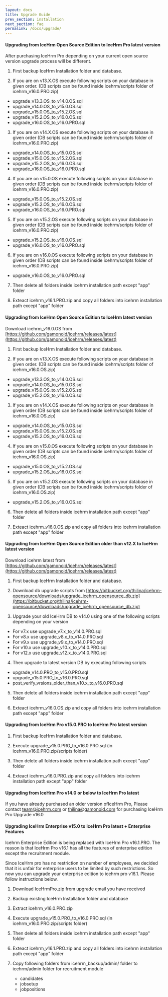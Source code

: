 ```yaml
---
layout: docs
title: Upgrade Guide
prev_section: installation
next_section: faq
permalink: /docs/upgrade/
---
```


#### Upgrading from IceHrm Open Source Edition to IceHrm Pro latest version

After purchasing IceHrm Pro depending on your current open source version upgrade process will be different.

1. First backup IceHrm Installation folder and database.

2. If you are on v13.X.OS execute following scripts on your database in given order. (DB scripts can be found inside icehrm/scripts folder of icehrm_v16.0.PRO.zip)
 - upgrade_v13.3.OS_to_v14.0.OS.sql
 - upgrade_v14.0.OS_to_v15.0.OS.sql
 - upgrade_v15.0.OS_to_v15.2.OS.sql
 - upgrade_v15.2.OS_to_v16.0.OS.sql
 - upgrade_v16.0.OS_to_v16.0.PRO.sql
 
3. If you are on v14.X.OS execute following scripts on your database in given order (DB scripts can be found inside icehrm/scripts folder of icehrm_v16.0.PRO.zip)
 - upgrade_v14.0.OS_to_v15.0.OS.sql
 - upgrade_v15.0.OS_to_v15.2.OS.sql
 - upgrade_v15.2.OS_to_v16.0.OS.sql
 - upgrade_v16.0.OS_to_v16.0.PRO.sql
 
4. If you are on v15.0.OS execute following scripts on your database in given order (DB scripts can be found inside icehrm/scripts folder of icehrm_v16.0.PRO.zip)
 - upgrade_v15.0.OS_to_v15.2.OS.sql
 - upgrade_v15.2.OS_to_v16.0.OS.sql
 - upgrade_v16.0.OS_to_v16.0.PRO.sql
 
5. If you are on v15.2.OS execute following scripts on your database in given order (DB scripts can be found inside icehrm/scripts folder of icehrm_v16.0.PRO.zip)
 - upgrade_v15.2.OS_to_v16.0.OS.sql
 - upgrade_v16.0.OS_to_v16.0.PRO.sql

6. If you are on v16.0.OS execute following scripts on your database in given order (DB scripts can be found inside icehrm/scripts folder of icehrm_v16.0.PRO.zip)
 - upgrade_v16.0.OS_to_v16.0.PRO.sql
 
7. Then delete all folders inside icehrm installation path except "app" folder

8. Exteact icehrm_v16.1.PRO.zip and copy all folders into icehrm installation path except "app" folder


#### Upgrading from IceHrm Open Source Edition to IceHrm latest version

Download icehrm_v16.0.OS from [https://github.com/gamonoid/icehrm/releases/latest](https://github.com/gamonoid/icehrm/releases/latest)

1. First backup IceHrm Installation folder and database.

2. If you are on v13.X.OS execute following scripts on your database in given order. (DB scripts can be found inside icehrm/scripts folder of icehrm_v16.0.OS.zip)
 - upgrade_v13.3.OS_to_v14.0.OS.sql
 - upgrade_v14.0.OS_to_v15.0.OS.sql
 - upgrade_v15.0.OS_to_v15.2.OS.sql
 - upgrade_v15.2.OS_to_v16.0.OS.sql
 
3. If you are on v14.X.OS execute following scripts on your database in given order (DB scripts can be found inside icehrm/scripts folder of icehrm_v16.0.OS.zip)
 - upgrade_v14.0.OS_to_v15.0.OS.sql
 - upgrade_v15.0.OS_to_v15.2.OS.sql
 - upgrade_v15.2.OS_to_v16.0.OS.sql
 
4. If you are on v15.0.OS execute following scripts on your database in given order (DB scripts can be found inside icehrm/scripts folder of icehrm_v16.0.OS.zip)
 - upgrade_v15.0.OS_to_v15.2.OS.sql
 - upgrade_v15.2.OS_to_v16.0.OS.sql
 
5. If you are on v15.2.OS execute following scripts on your database in given order (DB scripts can be found inside icehrm/scripts folder of icehrm_v16.0.OS.zip)
 - upgrade_v15.2.OS_to_v16.0.OS.sql 
 
6. Then delete all folders inside icehrm installation path except "app" folder

7. Exteact icehrm_v16.0.OS.zip and copy all folders into icehrm installation path except "app" folder


#### Upgrading from IceHrm Open Source Edition older than v12.X to IceHrm latest version

Download icehrm latest from [https://github.com/gamonoid/icehrm/releases/latest](https://github.com/gamonoid/icehrm/releases/latest)

1. First backup IceHrm Installation folder and database.

2. Download db upgrade scripts from [https://bitbucket.org/thilina/icehrm-opensource/downloads/upgrade_icehrm_opensource_db.zip](https://bitbucket.org/thilina/icehrm-opensource/downloads/upgrade_icehrm_opensource_db.zip)

3. Upgrade your old IceHrm DB to v14.0 using one of the following scripts depending on your version
  - For v7.x use upgrade_v7.x_to_v14.0.PRO.sql  
  - For v8.x use upgrade_v8.x_to_v14.0.PRO.sql  
  - For v9.x use upgrade_v9.x_to_v14.0.PRO.sql  
  - For v10.x use upgrade_v10.x_to_v14.0.PRO.sql  
  - For v12.x use upgrade_v12.x_to_v14.0.PRO.sql  
  
4. Then upgrade to latest version DB by executing following scripts
    
  - upgrade_v14.0.PRO_to_v15.0.PRO.sql
  - upgrade_v15.0.PRO_to_v16.0.PRO.sql
  - post_verify_vrsions_older_than_v10.x_to_v16.0.PRO.sql
  
5. Then delete all folders inside icehrm installation path except "app" folder

6. Exteact icehrm_v16.0.OS.zip and copy all folders into icehrm installation path except "app" folder




#### Upgrading from IceHrm Pro v15.0.PRO to IceHrm Pro latest version

1. First backup IceHrm Installation folder and database.

2. Execute upgrade_v15.0.PRO_to_v16.0.PRO.sql (in icehrm_v16.0.PRO.zip/scripts folder)

3. Then delete all folders inside icehrm installation path except "app" folder

4. Exteact icehrm_v16.0.PRO.zip and copy all folders into icehrm installation path except "app" folder



#### Upgrading from IceHrm Pro v14.0 or below to IceHrm Pro latest

If you have already purchased an older version ofIceHrm Pro, Please contact team@icehrm.com or thilina@gamonoid.com for purchasing IceHrm Pro Upgrade v16.0

#### Upgrading IceHrm Enterprise v15.0 to IceHrm Pro latest + Enterprise Features

Icehrm Enterprise Edition is being replaced with IceHrm Pro v16.1.PRO. The reason is that 
IceHrm Pro v16.1 has all the features of enterprise edition except the recruitment module.

Since IceHrm pro has no restriction on number of employees, we decided that it is unfair for 
enterprise users to be limited by such restrictions. So now you can upgrade your enterprise
edition to icehrm pro v16.1. Please follow instructions below.


1. Download IceHrmPro.zip from upgrade email you have received

2. Backup existing IceHrm Installation folder and database

3. Extract icehrm_v16.0.PRO.zip

4. Execute upgrade_v15.0.PRO_to_v16.0.PRO.sql (in icehrm_v16.0.PRO.zip/scripts folder)

5. Then delete all folders inside icehrm installation path except "app" folder

6. Exteact icehrm_v16.1.PRO.zip and copy all folders into icehrm installation path except "app" folder

7. Copy following folders from icehrm_backup/admin/ folder to icehrm/admin folder for recruitment module
    - candidates
    - jobsetup
    - jobpositions
    